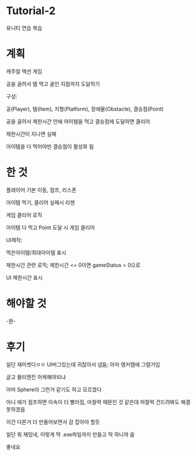 # Tutorial-2
유니티 연습 복습

# 계획
캐주얼 액션 게임

공을 굴려서 탬 먹고 골인 지점까지 도달하기

구성:

공(Player), 템(Item), 지형(Platform), 장애물(Obstacle), 결승점(Point)

공을 굴려서
제한시간 안에
아이템을 먹고
결승점에 도달하면
클리어

제한시간이 지나면 실패

아이템을 다 먹어야만 결승점이 활성화 됨

# 한 것
플레이어 기본 이동, 점프, 리스폰

아이템 먹기, 클리어 실패시 리젠

게임 클리어 로직

아이템 다 먹고 Point 도달 시 게임 클리어

UI제작:

먹은아이템/최대아이템 표시

제한시간 관련 로직; 제한시간 <= 0이면 gameStatus = 0으로

UI 제한시간 표시

# 해야할 것
-완-

# 후기
일단 재미썻다ㅇㅇ
UI버그있는데  귀찮아서 냅둠; 아마 앵커땜에 그럴거임

글고 물리엔진 어케해야되냐

아마 Sphere라 그런거 같기도 하고 모르겠다

아니 애가 점프하면 이속이 더 빨라짐, 마찰력 때문인 것 같은데 마찰력 건드려봐도 해결 못하겠음

이건 다른거 더 만들어보면서 감 잡아야 할듯

일단 뭐 재밌네, 이렇게 딱 .exe파일까지 만들고 딱 하니까 음

좋네요
